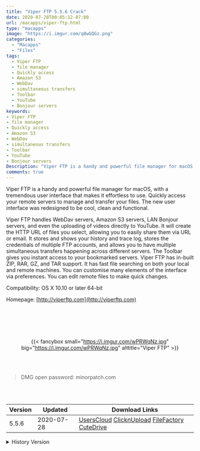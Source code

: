 ```yaml
---
title: "Viper FTP 5.5.6 Crack"
date: 2020-07-28T00:05:12-07:00
url: /macapps/viper-ftp.html
type: "macapps"
image: "https://i.imgur.com/q0wGQGz.png"
categories:
  - "Macapps"
  - "Files"
tags:
  - Viper FTP
  - file manager
  - Quickly access
  - Amazon S3
  - WebDav
  - simultaneous transfers
  - Toolbar
  - YouTube
  - Bonjour servers
keywords:
- Viper FTP
- file manager
- Quickly access
- Amazon S3
- WebDav
- simultaneous transfers
- Toolbar
- YouTube
- Bonjour servers
Description: "Viper FTP is a handy and powerful file manager for macOS, with a tremendous user interface that makes it effortless to use. Quickly access your remote servers to manage and transfer your files"
comments: true
---
```


Viper FTP is a handy and powerful file manager for macOS, with a tremendous user interface that makes it effortless to use. Quickly access your remote servers to manage and transfer your files. The new user interface was redesigned to be cool, clean and functional.

Viper FTP handles WebDav servers, Amazon S3 servers, LAN Bonjour servers, and even the uploading of videos directly to YouTube. It will create the HTTP URL of files you select, allowing you to easily share them via URL or email. It stores and shows your history and trace log, stores the credentials of multiple FTP accounts, and allows you to have multiple simultaneous transfers happening across different servers. The Toolbar gives you instant access to your bookmarked servers. Viper FTP has in-built ZIP, RAR, GZ, and TAR support. It has fast file searching on both your local and remote machines. You can customise many elements of the interface via preferences. You can edit remote files to make quick changes.



Compatibility: OS X 10.10 or later 64-bit

Homepage: [http://viperftp.com](http://viperftp.com)

<br/>
<br/>
<script async src="https://pagead2.googlesyndication.com/pagead/js/adsbygoogle.js"></script>
<ins class="adsbygoogle"
     style="display:block; text-align:center;"
     data-ad-layout="in-article"
     data-ad-format="fluid"
     data-ad-client="ca-pub-8746275014476192"
     data-ad-slot="5144997159"></ins>
<script>
     (adsbygoogle = window.adsbygoogle || []).push({});
</script>
<br/>
<br/>


<center>

{{< fancybox small="https://i.imgur.com/wPRWqNz.jpg" big="https://i.imgur.com/wPRWqNz.jpg" alttitle="Viper FTP" >}}

</center>

<br/>
<br/>


> DMG open password: minorpatch.com

<br/>

<br/>
<div id="history_version" class="history_version">

| Version | Updated | Download Links |
| ---- | ---- | ---- |
| 5.5.6 | 2020-07-28 | [UsersCloud](https://ouo.io/zNthYZu)   [ClicknUpload](https://ouo.io/68bUJK)   [FileFactory](https://ouo.io/T2GCxd)   [CuteDrive](https://ouo.io/vlFTC8) |
<details>
<summary>History Version</summary>

| Version | Updated | Download Links |
| ---- | ---- | ---- |
| 5.5.4 | 2020-05-21 | [UsersCloud](https://ouo.io/YXOKG7)   [ClicknUpload](https://ouo.io/4nJ3OgW)   [FileFactory](https://ouo.io/RLsxU2S)   [CuteDrive](https://ouo.io/RLsxU2S) |
| 5.5.3 | 2020-05-08 | [UsersCloud](https://ouo.io/GYmXAm)   [ClicknUpload](https://ouo.io/8axxoN)   [FileFactory](https://ouo.io/qWWokn)   [CuteDrive](https://ouo.io/P3Puofg) |
| 5.5.2 | 2020-03-04 | [UsersCloud](https://ouo.io/DUEluK5)   [ClicknUpload](https://ouo.io/VyccmN)   [FileFactory](https://ouo.io/8UIYlr)   [CuteDrive](https://ouo.io/kAcm0L) |
</details>

</div>
